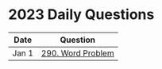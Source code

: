 # 2023 Daily Questions

| Date  | Question |
| ----- | -------- | 
| Jan 1 | [290. Word Problem](https://leetcode.com/problems/word-pattern/) |